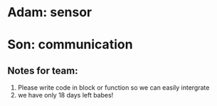 # Adam: sensor
# Son: communication
## Notes for team:
1. Please write code in block or function so we can easily intergrate
2. we have only 18 days left babes!


